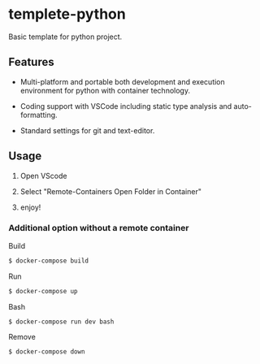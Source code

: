 # templete-python

Basic template for python project.

## Features

* Multi-platform and portable both development and execution environment for python with container technology.

* Coding support with VSCode including static type analysis and auto-formatting.

* Standard settings for git and text-editor.

## Usage

1. Open VScode

2. Select  "Remote-Containers Open Folder in Container"

3. enjoy!

### Additional option without a remote container

Build
```sh
$ docker-compose build
```

Run
```sh
$ docker-compose up
```

Bash
```
$ docker-compose run dev bash
```

Remove
```
$ docker-compose down
```
